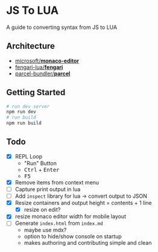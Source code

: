 # JS To LUA

A guide to converting syntax from JS to LUA

## Architecture

* [microsoft/**monaco-editor**](https://github.com/Microsoft/monaco-editor)
* [fengari-lua/**fengari**](https://github.com/fengari-lua/fengari)
* [parcel-bundler/**parcel**](https://github.com/parcel-bundler/parcel)


## Getting Started

```bash
# run dev server
npm run dev
# run build
npm run build
```


## Todo

* [x] REPL Loop
  * "Run" Button
  * <kbd>Ctrl</kbd> + <kbd>Enter</kbd>
  * <kbd>F5</kbd>
* [x] Remove items from context menu
* [ ] Capture print output in lua
* [ ] Add `inspect` library for lua -> convert output to JSON
* [x] Resize containers and output height = contents + 1 line
  * [x] resize on edit?
* [x] resize monaco editor width for mobile layout
* [ ] Generate `index.html` from `index.md`
  * maybe use mdx?
  * option to hide/show console on startup
  * makes authoring and contributing simple and clean
